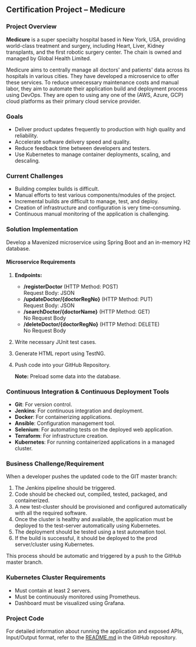 ## Certification Project – Medicure


### Project Overview

**Medicure** is a super specialty hospital based in New York, USA, providing world-class treatment and surgery, including Heart, Liver, Kidney transplants, and the first robotic surgery center. The chain is owned and managed by Global Health Limited.

Medicure aims to centrally manage all doctors' and patients' data across its hospitals in various cities. They have developed a microservice to offer these services. To reduce unnecessary maintenance costs and manual labor, they aim to automate their application build and deployment process using DevOps. They are open to using any one of the (AWS, Azure, GCP) cloud platforms as their primary cloud service provider.

### Goals

- Deliver product updates frequently to production with high quality and reliability.
- Accelerate software delivery speed and quality.
- Reduce feedback time between developers and testers.
- Use Kubernetes to manage container deployments, scaling, and descaling.

### Current Challenges

- Building complex builds is difficult.
- Manual efforts to test various components/modules of the project.
- Incremental builds are difficult to manage, test, and deploy.
- Creation of infrastructure and configuration is very time-consuming.
- Continuous manual monitoring of the application is challenging.

### Solution Implementation

Develop a Mavenized microservice using Spring Boot and an in-memory H2 database.

#### Microservice Requirements

1. **Endpoints:**
   - **/registerDoctor** (HTTP Method: POST)  
     Request Body: JSON
   - **/updateDoctor/{doctorRegNo}** (HTTP Method: PUT)  
     Request Body: JSON
   - **/searchDoctor/{doctorName}** (HTTP Method: GET)  
     No Request Body
   - **/deleteDoctor/{doctorRegNo}** (HTTP Method: DELETE)  
     No Request Body

2. Write necessary JUnit test cases.
3. Generate HTML report using TestNG.
4. Push code into your GitHub Repository.
   
   **Note:** Preload some data into the database.

### Continuous Integration & Continuous Deployment Tools

- **Git**: For version control.
- **Jenkins**: For continuous integration and deployment.
- **Docker**: For containerizing applications.
- **Ansible**: Configuration management tool.
- **Selenium**: For automating tests on the deployed web application.
- **Terraform**: For infrastructure creation.
- **Kubernetes**: For running containerized applications in a managed cluster.

### Business Challenge/Requirement

When a developer pushes the updated code to the GIT master branch:
1. The Jenkins pipeline should be triggered.
2. Code should be checked out, compiled, tested, packaged, and containerized.
3. A new test-cluster should be provisioned and configured automatically with all the required software.
4. Once the cluster is healthy and available, the application must be deployed to the test-server automatically using Kubernetes.
5. The deployment should be tested using a test automation tool.
6. If the build is successful, it should be deployed to the prod server/cluster using Kubernetes.

This process should be automatic and triggered by a push to the GitHub master branch.

### Kubernetes Cluster Requirements

- Must contain at least 2 servers.
- Must be continuously monitored using Prometheus.
- Dashboard must be visualized using Grafana.

### Project Code

For detailed information about running the application and exposed APIs, Input/Output format, refer to the [README.md](https://github.com/StarAgileDevOpsTraining/star-agile-health-care.git) in the GitHub repository.
